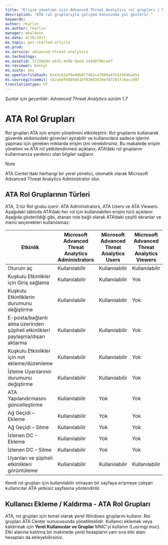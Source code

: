 ```yaml
---
title: "Erişim yönetimi için Advanced Threat Analytics rol grupları | Microsoft Docs"
description: "ATA rol gruplarıyla çalışma konusunda yol gösterir."
keywords: 
author: rkarlin
ms.author: rkarlin
manager: mbaldwin
ms.date: 4/30/2017
ms.topic: get-started-article
ms.prod: 
ms.service: advanced-threat-analytics
ms.technology: 
ms.assetid: 3715b69e-e631-449b-9aed-144d0f9bcee7
ms.reviewer: bennyl
ms.suite: ems
ms.openlocfilehash: 6243c03af9e40b8774b2ce7089a47e54569ba45e
ms.sourcegitcommit: cb2a4df6805d41bf030d3439ef87281fc6acc98f
translationtype: HT
---
```

*Şunlar için geçerlidir: Advanced Threat Analytics sürüm 1.7*




# <a name="ata-role-groups"></a>ATA Rol Grupları

Rol grupları ATA için erişim yönetimini etkinleştirir. Rol gruplarını kullanarak güvenlik ekibinizdeki görevleri ayırabilir ve kullanıcılara sadece işlerini yapması için gereken miktarda erişim izni verebilirsiniz. Bu makalede erişim yönetimi ve ATA rol yetkilendirmesi açıklanır, ATA’daki rol gruplarını kullanmanıza yardımcı olan bilgiler sağlanır.

> [!NOTE]
> ATA Center’daki herhangi bir yerel yönetici, otomatik olarak Microsoft Advanced Threat Analytics Administrator olur.

## <a name="types-of-ata-role-groups"></a>ATA Rol Gruplarının Türleri 

ATA, 3 tür Rol grubu içerir: ATA Administrators, ATA Users ve ATA Viewers. Aşağıdaki tabloda ATA’daki her rol için kullanılabilen erişim türü açıklanır. Aşağıda gösterildiği gibi, atanan role bağlı olarak ATA’daki çeşitli ekranlar ve menü seçenekleri kullanılamaz:

|Etkinlik |Microsoft Advanced Threat Analytics Administrators|Microsoft Advanced Threat Analytics Users|Microsoft Advanced Threat Analytics Viewers|
|----|----|----|----|
|Oturum aç|Kullanılabilir|Kullanılabilir|Kullanılabilir|
|Kuşkulu Etkinlikler için Giriş sağlama|Kullanılabilir|Kullanılabilir|Yok|
|Kuşkulu Etkinliklerin durumunu değiştirme|Kullanılabilir|Kullanılabilir|Yok|
|E-posta/bağlantı alma üzerinden şüpheli etkinlikleri paylaşma/dışarı aktarma|Kullanılabilir|Kullanılabilir|Yok|
|Kuşkulu Etkinlikler için not ekleme/düzenleme|Kullanılabilir|Kullanılabilir|Yok|
|İzleme Uyarılarının durumunu değiştirme|Kullanılabilir|Kullanılabilir|Yok|
|ATA Yapılandırmasını güncelleştirme|Kullanılabilir|Yok|Yok|
|Ağ Geçidi – Ekleme|Kullanılabilir|Yok|Yok|
|Ağ Geçidi – Silme |Kullanılabilir|Yok|Yok|
|İzlenen DC – Ekleme |Kullanılabilir|Yok|Yok|
|İzlenen DC – Silme|Kullanılabilir|Yok|Yok|
|Uyarıları ve şüpheli etkinlikleri görüntüleme|Kullanılabilir|Kullanılabilir|Kullanılabilir|


Kendi rol grupları için kullanılabilir olmayan bir sayfaya erişmeye çalışan kullanıcılar ATA yetkisiz sayfasına yönlendirilir. 

## <a name="add--remove-users---ata-role-groups"></a>Kullanıcı Ekleme / Kaldırma - ATA Rol Grupları 

ATA, rol grupları için temel olarak yerel Windows gruplarını kullanır. Rol grupları ATA Center sunucusunda yönetilmelidir.
Kullanıcı eklemek veya kaldırmak için **Yerel Kullanıcılar ve Gruplar** MMC’yi kullanın (Lusrmgr.msc). Etki alanına katılmış bir makinede yerel hesapların yanı sıra etki alanı hesapları da ekleyebilirsiniz. 

